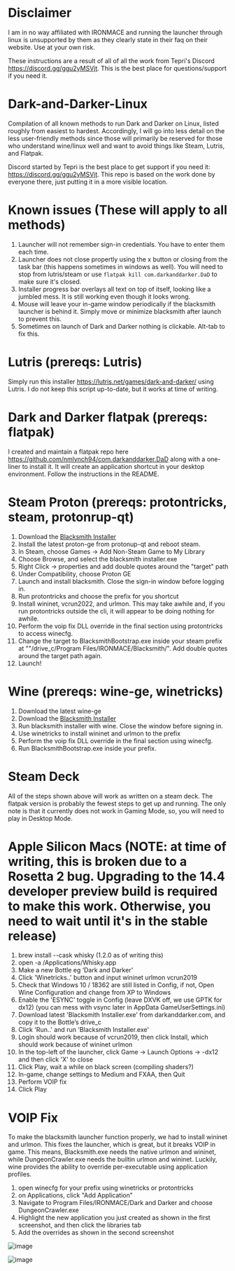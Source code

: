 # Disclaimer
I am in no way affiliated with IRONMACE and running the launcher through linux is unsupported by them as they clearly state in their faq on their website. Use at your own risk.

These instructions are a result of all of all the work from Tepri's Discord https://discord.gg/ggu2yMSVjt. This is the best place for questions/support if you need it.

# Dark-and-Darker-Linux
Compilation of all known methods to run Dark and Darker on Linux, listed roughly from easiest to hardest. Accordingly, I will go into less detail on the less user-friendly methods since those will primarily be reserved for those who understand wine/linux well and want to avoid things like Steam, Lutris, and Flatpak.

Discord started by Tepri is the best place to get support if you need it: https://discord.gg/ggu2yMSVjt. This repo is based on the work done by everyone there, just putting it in a more visible location.

# Known issues (These will apply to all methods)
1. Launcher will not remember sign-in credentials. You have to enter them each time.
2. Launcher does not close propertly using the x button or closing from the task bar (this happens sometimes in windows as well). You will need to stop from lutris/steam or use `flatpak kill com.darkanddarker.DaD` to make sure it's closed.
3. Installer progress bar overlays all text on top of itself, looking like a jumbled mess. It is still working even though it looks wrong.
4. Mouse will leave your in-game window periodically if the blacksmith launcher is behind it. Simply move or minimize blacksmith after launch to prevent this.
5. Sometimes on launch of Dark and Darker nothing is clickable. Alt-tab to fix this.

# Lutris (prereqs: Lutris)
Simply run this installer https://lutris.net/games/dark-and-darker/ using Lutris. I do not keep this script up-to-date, but it works at time of writing.

# Dark and Darker flatpak (prereqs: flatpak)
I created and maintain a flatpak repo here https://github.com/nmlynch94/com.darkanddarker.DaD along with a one-liner to install it. It will create an application shortcut in your desktop environment. Follow the instructions in the README.

# Steam Proton (prereqs: protontricks, steam, protonrup-qt)
1. Download the [Blacksmith Installer](https://www.darkanddarker.com/)
2. Install the latest proton-ge from protonup-qt and reboot steam.
3. In Steam, choose Games -> Add Non-Steam Game to My Library
4. Choose Browse, and select the blacksmith installer.exe
5. Right Click -> properties and add double quotes around the "target" path
6. Under Compatibility, choose Proton GE
7. Launch and install blacksmith. Close the sign-in window before logging in.
8. Run protontricks and choose the prefix for you shortcut
9. Install wininet, vcrun2022, and urlmon. This may take awhile and, if you run protontricks outside the cli, it will appear to be doing nothing for awhile.
10. Perform the voip fix DLL override in the final section using protontricks to access winecfg.
11. Change the target to BlacksmithBootstrap.exe inside your steam prefix at "<prefix>"/drive_c/Program Files/IRONMACE/Blacksmith/". Add double quotes around the target path again.
12. Launch!

# Wine (prereqs: wine-ge, winetricks)
1. Download the latest wine-ge
2. Download the [Blacksmith Installer](https://www.darkanddarker.com/)
3. Run blacksmith installer with wine. Close the window before signing in.
4. Use winetricks to install wininet and urlmon to the prefix
9. Perform the voip fix DLL override in the final section using winecfg.
10. Run BlacksmithBootstrap.exe inside your prefix.

# Steam Deck
All of the steps shown above will work as written on a steam deck. The flatpak version is probably the fewest steps to get up and running. The only note is that it currently does not work in Gaming Mode, so, you will need to play in Desktop Mode.

# Apple Silicon Macs (NOTE: at time of writing, this is broken due to a Rosetta 2 bug. Upgrading to the 14.4 developer preview build is required to make this work. Otherwise, you need to wait until it's in the stable release)
1. brew install --cask whisky (1.2.0 as of writing this)
2. open -a /Applications/Whisky.app
3. Make a new Bottle eg ‘Dark and Darker’
4. Click 'Winetricks..' button and input wininet urlmon vcrun2019
5. Check that Windows 10 / 18362 are still listed in Config, if not, Open Wine Configuration and change from XP to Windows
6. Enable the 'ESYNC' toggle in Config (leave DXVK off, we use GPTK for dx12) (you can mess with vsync later in AppData GameUserSettings.ini)
7. Download latest 'Blacksmith Installer.exe' from darkanddarker.com, and copy it to the Bottle’s drive_c
8. Click 'Run..' and run 'Blacksmith Installer.exe'
9. Login should work because of vcrun2019, then click Install, which should work because of wininet urlmon
10. In the top-left of the launcher, click Game → Launch Options → -dx12 and then click 'X' to close
11. Click Play, wait a while on black screen (compiling shaders?)
12. In-game, change settings to Medium and FXAA, then Quit
13. Perform VOIP fix
14. Click Play

# VOIP Fix
To make the blacksmith launcher function properly, we had to install wininet and urlmon. This fixes the launcher, which is great, but it breaks VOIP in game. This means, Blacksmith.exe needs the native urlmon and wininet, while DungeonCrawler.exe needs the builtin urlmon and wininet. Luckily, wine provides the ability to override per-executable using application profiles.

1. open winecfg for your prefix using winetricks or protontricks
2. on Applications, click "Add Application"
3. Navigate to Program Files/IRONMACE/Dark and Darker and choose DungeonCrawler.exe
4. Highlight the new application you just created as shown in the first screenshot, and then click the libraries tab
5. Add the overrides as shown in the second screenshot

![image](https://github.com/nmlynch94/Dark-and-Darker-Linux/assets/40608755/384596b5-047f-4fde-a54b-4c8b3db61857)

![image](https://github.com/nmlynch94/Dark-and-Darker-Linux/assets/40608755/f029353a-9858-43d0-8d42-bfaac9773d7c)
